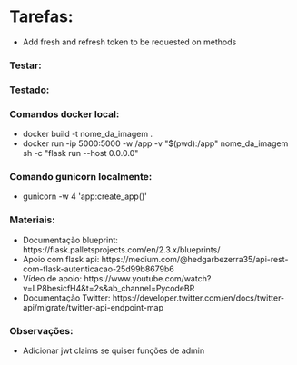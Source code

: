 <h1>Tarefas:</h1>

<ul>
    <li>Add fresh and refresh token to be requested on methods</li>
</ul>

<h3>Testar:</h3>
<ul>
</ul>

<h3>Testado:</h3>
<ul>
</ul>

<h3>Comandos docker local:</h3>
<ul>
    <li>docker build -t nome_da_imagem .</li>
    <li>docker run -ip 5000:5000 -w /app -v "$(pwd):/app" nome_da_imagem sh -c "flask run --host 0.0.0.0"</li>
</ul>

<h3>Comando gunicorn localmente:</h3>
<ul>
    <li>gunicorn -w 4 'app:create_app()'</li>
</ul>

<h3>Materiais:</h3>
<ul>
    <li>Documentação blueprint: https://flask.palletsprojects.com/en/2.3.x/blueprints/</li>
    <li>Apoio com flask api: https://medium.com/@hedgarbezerra35/api-rest-com-flask-autenticacao-25d99b8679b6</li>
    <li>Vídeo de apoio: https://www.youtube.com/watch?v=LP8besicfH4&t=2s&ab_channel=PycodeBR</li>
    <li>Documentação Twitter: https://developer.twitter.com/en/docs/twitter-api/migrate/twitter-api-endpoint-map</li>
</ul>
<h3>Observações:</h3>
<ul>
    <li>Adicionar jwt claims se quiser funções de admin</li>
</ul>